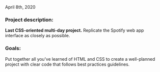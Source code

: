 April 8th, 2020

### Project description:

**Last CSS-oriented multi-day project.**
Replicate the Spotify web app interface as closely as possible.

### Goals: 

Put together all you've learned of HTML and CSS to create a well-planned project with clear code that follows best practices guidelines.
